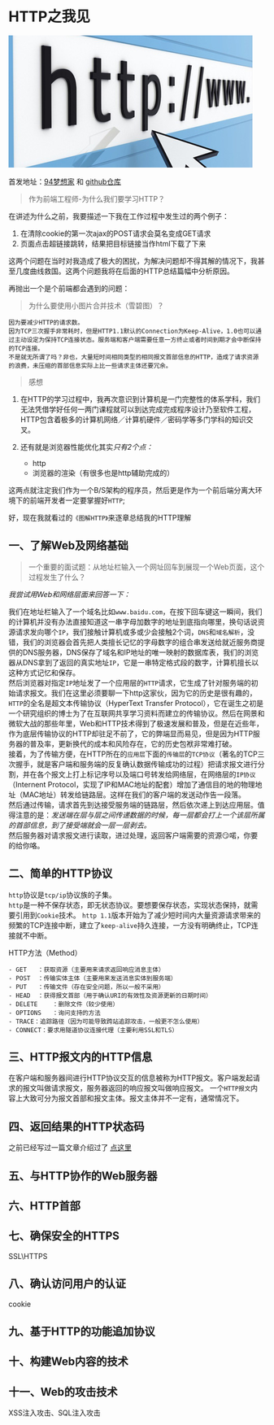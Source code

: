 # HTTP之我见

![http](./img/index.jpg)

首发地址：[94梦想家](http://94dreamer.com/) 和 [github仓库](https://github.com/94dreamer/)

> 作为前端工程师-为什么我们要学习HTTP？

在讲述为什么之前，我要描述一下我在工作过程中发生过的两个例子：

1. 在清除cookie的第一次ajax的POST请求会莫名变成GET请求
2. 页面点击超链接跳转，结果把目标链接当作html下载了下来

这两个问题在当时对我造成了极大的困扰，为解决问题却不得其解的情况下，我甚至几度曲线救国。这两个问题我将在后面的HTTP总结篇幅中分析原因。

再抛出一个是个前端都会遇到的问题：

> 为什么要使用小图片合并技术（雪碧图）？

```
因为要减少HTTP的请求数。
因为TCP三次握手非常耗时，但是HTTP1.1默认的Connection为Keep-Alive，1.0也可以通过主动设定为保持TCP连接状态。服务端和客户端需要任意一方终止或者时间到期才会中断保持的TCP连接。
不是就无所谓了吗？非也，大量短时间相同类型的相同报文首部信息的HTTP，造成了请求资源的浪费，未压缩的首部信息实际上比一些请求主体还要冗余。
```

> 感想

1. 在HTTP的学习过程中，我再次意识到计算机是一门完整性的体系学科，我们无法凭借学好任何一两门课程就可以到达完成完成程序设计乃至软件工程，HTTP包含着极多的计算机网络／计算机硬件／密码学等多门学科的知识交叉。

2. 还有就是浏览器性能优化其实*只有2个点：*

	- http
	- 浏览器的渲染（有很多也是http辅助完成的）

这两点就注定我们作为一个B/S架构的程序员，然后更是作为一个前后端分离大环境下的前端开发者一定要掌握好`HTTP`;

好，现在我就看过的`《图解HTTP》`来逐章总结我的HTTP理解

## 一、了解Web及网络基础

> 一个重要的面试题：从地址栏输入一个网址回车到展现一个Web页面，这个过程发生了什么？

*我尝试用Web和网络层面来回答一下：*

我们在地址栏输入了一个域名比如`www.baidu.com`，在按下回车键这一瞬间，我们的计算机并没有办法直接知道这一串字母加数字的地址到底指向哪里，换句话说资源请求发向哪个`IP`，我们接触计算机或多或少会接触2个词，`DNS`和`域名解析`，没错，我们的浏览器会首先把人类擅长记忆的字母数字的组合串发送给就近服务商提供的DNS服务器，DNS保存了域名和IP地址的唯一映射的数据库表，我们的浏览器从DNS拿到了返回的真实地址`IP`，它是一串特定格式段的数字，计算机擅长以这种方式记忆和保存。  
然后浏览器对指定`IP`地址发了一个应用层的`HTTP`请求，它生成了针对服务端的初始请求报文。我们在这里必须要聊一下http这家伙，因为它的历史是很有趣的，`HTTP`的全名是超文本传输协议（HyperText Transfer Protocol），它在诞生之初是一个研究组织的博士为了在互联网共享学习资料而建立的传输协议。然后在网景和微软大战的那些年里，Web和HTTP技术得到了极速发展和普及，但是在近些年，作为底层传输协议的HTTP却驻足不前了，它的弊端显而易见，但是因为HTTP服务器的普及率，更新换代的成本和风险存在，它的历史包袱非常难打破。  
接着，为了传输方便，在HTTP所在的`应用层`下面的`传输层`的`TCP协议`（著名的TCP三次握手，就是客户端和服务端的反复确认数据传输成功的过程）把请求报文进行分割，并在各个报文上打上标记序号以及端口号转发给网络层，在网络层的`IP协议`（Internent Protocol，实现了IP和MAC地址的配套）增加了通信目的地的物理地址（MAC地址）转发给链路层。这样在我们的客户端的发送动作告一段落。  
然后通过传输，请求首先到达接受服务端的链路层，然后依次递上到达应用层。值得注意的是：*发送端在层与层之间传递数据的时候，每一层都会打上一个该层所属的首部信息，到了接受端就会一层一层剥去。*  
然后服务器对请求报文进行读取，进过处理，返回客户端需要的资源😏喏，你要的给你咯。

## 二、简单的HTTP协议

`http`协议是`tcp/ip`协议族的子集。  
`http`是一种不保存状态，即无状态协议。要想要保存状态，实现状态保持，就需要引用到`Cookie`技术。
`http 1.1`版本开始为了减少短时间内大量资源请求带来的频繁的TCP连接中断，建立了`keep-alive`持久连接，一方没有明确终止，TCP连接就不中断。

HTTP方法（Method）

```
- GET	：获取资源（主要用来请求返回响应消息主体）
- POST	：传输实体主体（主要用来发送消息实体到服务端）
- PUT	：传输文件（存在安全问题，所以一般不采用）
- HEAD	：获得报文首部（用于确认URI的有效性及资源更新的日期时间）
- DELETE	：删除文件（较少使用）
- OPTIONS	：询问支持的方法
- TRACE：追踪路径（因为可能导致跨站追踪攻击，一般更不怎么使用）
- CONNECT：要求用隧道协议连接代理（主要利用SSL和TLS）
```

## 三、HTTP报文内的HTTP信息

在客户端和服务器间进行HTTP协议交互的信息被称为HTTP报文。客户端发起请求的报文叫做请求报文，服务器返回的响应报文叫做响应报文。
一个`HTTP报文`内容上大致可分为报文首部和报文主体。报文主体并不一定有，通常情况下。






## 四、返回结果的HTTP状态码

之前已经写过一篇文章介绍过了 [点这里](https://github.com/94dreamer/Note/blob/master/大话HTTP状态码/)


## 五、与HTTP协作的Web服务器



## 六、HTTP首部



## 七、确保安全的HTTPS

SSL\HTTPS  

## 八、确认访问用户的认证

cookie

## 九、基于HTTP的功能追加协议



## 十、构建Web内容的技术



## 十一、Web的攻击技术

XSS注入攻击、SQL注入攻击















